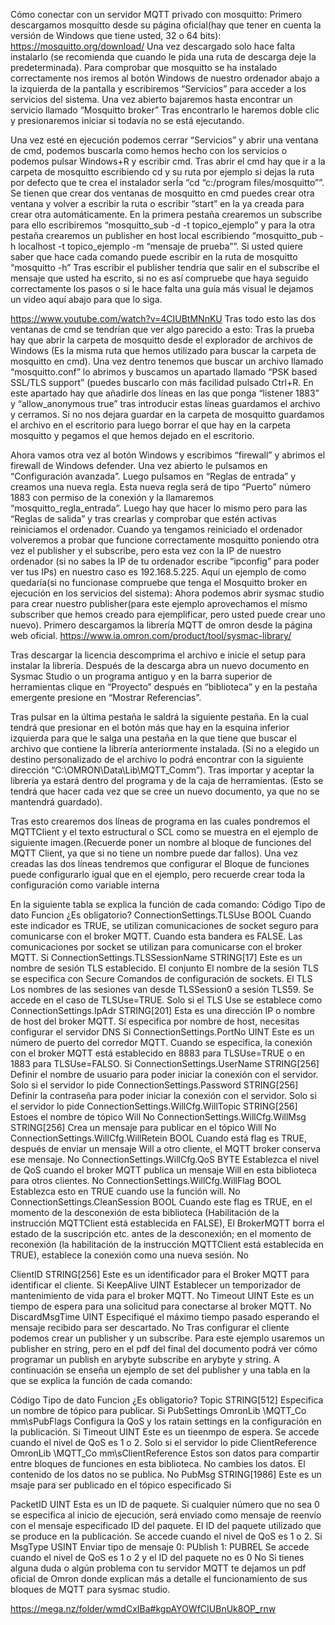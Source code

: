 Cómo conectar con un servidor MQTT privado con mosquitto:
Primero descargamos mosquitto desde su página oficial(hay que tener en cuenta la versión de
Windows que tiene usted, 32 o 64 bits):
https://mosquitto.org/download/
Una vez descargado solo hace falta instalarlo (se recomienda que cuando le pida una ruta de
descarga deje la predeterminada).
Para comprobar que mosquitto se ha instalado correctamente nos iremos al botón Windows de
nuestro ordenador abajo a la izquierda de la pantalla y escribiremos “Servicios” para acceder a los
servicios del sistema. Una vez abierto bajaremos hasta encontrar un servicio llamado “Mosquitto
broker”
Tras encontrarlo le haremos doble clic y presionaremos iniciar si todavía no se está ejecutando.

Una vez esté en ejecución podemos cerrar “Servicios” y abrir una ventana de cmd, podemos buscarla
como hemos hecho con los servicios o podemos pulsar Windows+R y escribir cmd.
Tras abrir el cmd hay que ir a la carpeta de mosquitto escribiendo cd y su ruta por ejemplo si dejas la
ruta por defecto que te crea el instalador serÍa “cd “c:/program files/mosquitto””. Se tienen que crear
dos ventanas de mosquitto en cmd puedes crear otra ventana y volver a escribir la ruta o escribir
“start” en la ya creada para crear otra automáticamente.
En la primera pestaña crearemos un subscribe para ello escribiremos “mosquitto_sub -d -t
topico_ejemplo” y para la otra pestaña crearemos un publisher en host local escribiendo
“mosquitto_pub -h localhost -t topico_ejemplo -m “mensaje de prueba””. Si usted quiere saber que
hace cada comando puede escribir en la ruta de mosquitto “mosquitto -h”
Tras escribir el publisher tendría que salir en el subscribe el mensaje que usted ha escrito, si no es
así compruebe que haya seguido correctamente los pasos o si le hace falta una guía más visual le
dejamos un video aquí abajo para que lo siga.

https://www.youtube.com/watch?v=4CIUBtMNnKU
Tras todo esto las dos ventanas de cmd se tendrían que ver algo parecido a esto:
Tras la prueba hay que abrir la carpeta de mosquitto desde el explorador de archivos de Windows
(Es la misma ruta que hemos utilizado para buscar la carpeta de mosquitto en cmd).
Una vez dentro tenemos que buscar un archivo llamado “mosquitto.conf” lo abrimos y buscamos un
apartado llamado “PSK based SSL/TLS support” (puedes buscarlo con más facilidad pulsado Ctrl+R.
En este apartado hay que añadirle dos líneas en las que ponga “listener 1883” y “allow_anonymous
true” tras introducir estas líneas guardamos el archivo y cerramos. Si no nos dejara guardar en la
carpeta de mosquitto guardamos el archivo en el escritorio para luego borrar el que hay en la carpeta
mosquitto y pegamos el que hemos dejado en el escritorio.

Ahora vamos otra vez al botón Windows y escribimos “firewall” y abrimos el firewall de Windows
defender. Una vez abierto le pulsamos en “Configuración avanzada”.
Luego pulsamos en “Reglas de entrada” y creamos una nueva regla. Esta nueva regla será de tipo
“Puerto” número 1883 con permiso de la conexión y la llamaremos “mosquitto_regla_entrada”. Luego
hay que hacer lo mismo pero para las “Reglas de salida” y tras crearlas y comprobar que estén
activas reiniciamos el ordenador.
Cuando ya tengamos reiniciado el ordenador volveremos a probar que funcione correctamente
mosquitto poniendo otra vez el publisher y el subscribe, pero esta vez con la IP de nuestro ordenador
(si no sabes la IP de tu ordenador escribe “ipconfig” para poder ver tus IPs) en nuestro caso es
192.168.5.225. Aquí un ejemplo de como quedaría(si no funcionase compruebe que tenga el
Mosquitto broker en ejecución en los servicios del sistema):
Ahora podemos abrir sysmac studio para crear nuestro publisher(para este ejemplo aprovechamos el
mismo subscriber que hemos creado para ejemplificar, pero usted puede crear uno nuevo).
Primero descargamos la librería MQTT de omron desde la página web oficial.
https://www.ia.omron.com/product/tool/sysmac-library/

Tras descargar la licencia descomprima el archivo e inicie el setup para instalar la librería.
Después de la descarga abra un nuevo documento en Sysmac Studio o un programa antiguo y en la
barra superior de herramientas clique en “Proyecto” después en “biblioteca” y en la pestaña
emergente presione en “Mostrar Referencias”.

Tras pulsar en la última pestaña le saldrá la siguiente pestaña.
En la cual tendrá que presionar en el botón más que hay en la esquina inferior izquierda para que le
salga una pestaña en la que tiene que buscar el archivo que contiene la librería anteriormente
instalada. (Si no a elegido un destino personalizado de el archivo lo podrá encontrar con la siguiente
dirección “C:\OMRON\Data\Lib\MQTT_Comm”).
Tras importar y aceptar la librería ya estará dentro del programa y de la caja de herramientas. (Esto
se tendrá que hacer cada vez que se cree un nuevo documento, ya que no se mantendrá guardado).

Tras esto crearemos dos líneas de programa en las cuales pondremos el MQTTClient y el texto
estructural o SCL como se muestra en el ejemplo de siguiente imagen.(Recuerde poner un nombre al
bloque de funciones del MQTT Client, ya que si no tiene un nombre puede dar fallos).
Una vez creadas las dos líneas tendremos que configurar el Bloque de funciones puede configurarlo
igual que en el ejemplo, pero recuerde crear toda la configuración como variable interna

En la siguiente tabla se explica la función de cada comando:
Código Tipo de dato Funcion ¿Es
obligatorio?
ConnectionSettings.TLSUse BOOL Cuando este indicador es TRUE, se utilizan
comunicaciones de socket seguro para
comunicarse con el broker MQTT. Cuando esta
bandera es FALSE. Las comunicaciones por socket
se utilizan para comunicarse con el broker MQTT.
Si
ConnectionSettings.TLSSessionName STRING[17] Este es un nombre de sesión TLS establecido. El
conjunto El nombre de la sesión TLS se especifica
con Secure Comandos de configuración de
sockets. El TLS Los nombres de las sesiones van
desde TLSSession0 a sesión TLS59. Se accede en
el caso de TLSUse=TRUE.
Solo si el TLS
Use se
establece
como
ConnectionSettings.IpAdr STRING[201] Esta es una dirección IP o nombre de host del
broker MQTT. Sí especifica por nombre de host,
necesitas configurar el servidor DNS
Si
ConnectionSettings.PortNo UINT Este es un número de puerto del corredor MQTT.
Cuando se especifica, la conexión con el broker
MQTT está establecido en 8883 para
TLSUse=TRUE o en 1883 para TLSUse=FALSO.
Si
ConnectionSettings.UserName STRING[256] Definir el nombre de usuario para poder iniciar la
conexión con el servidor.
Solo si el
servidor lo
pide
ConnectionSettings.Password STRING[256] Definir la contraseña para poder iniciar la conexión
con el servidor.
Solo si el
servidor lo
pide
ConnectionSettings.WillCfg.WillTopic STRING[256] Estoes el nombre de tópico Will No
ConnectionSettings.WillCfg.WillMsg STRING[256] Crea un mensaje para publicar en el tópico Will No
ConnectionSettings.WillCfg.WillRetein BOOL Cuando está flag es TRUE, después de enviar un
mensaje Will a otro cliente, el MQTT broker
conserva ese mensaje.
No
ConnectionSettings.WillCfg.QoS BYTE Establezca el nivel de QoS cuando el broker MQTT
publica un mensaje Will en esta biblioteca para
otros clientes.
No
ConnectionSettings.WillCfg.WillFlag BOOL Establezca esto en TRUE cuando use la función
will.
No
ConnectionSettings.CleanSession BOOL Cuando este flag es TRUE, en el momento de la
desconexión de esta biblioteca (Habilitación de la
instrucción MQTTClient está establecida en
FALSE), El BrokerMQTT borra el estado de la
suscripción etc. antes de la desconexión; en el
momento de reconexión (la habilitación de la
instrucción MQTTClient está establecida en TRUE),
establece la conexión como una nueva sesión.
No

ClientID STRING[256] Este es un identificador para el Broker MQTT para
identificar el cliente.
Si
KeepAlive UINT Establecer un temporizador de mantenimiento de
vida para el broker MQTT.
No
Timeout UINT Este es un tiempo de espera para una solicitud
para conectarse al broker MQTT.
No
DiscardMsgTime UINT Especifiqué el máximo tiempo pasado esperando el
mensaje recibido para ser descartado.
No
Tras configurar el cliente podemos crear un publisher y un subscribe. Para este ejemplo usaremos un
publisher en string, pero en el pdf del final del documento podrá ver cómo programar un publish en
arybyte subscribe en arybyte y string.
A continuación se enseña un ejemplo de set del publisher y una tabla en la que se explica la función
de cada comando:

Código Tipo de dato Funcion ¿Es
obligatorio?
Topic STRING[512] Especifica un nombre de tópico para publicar. Si
PubSettings OmronLib \MQTT_Co
mm\sPubFlags
Configura la QoS y los ratain settings en la configuración en la
publicación.
Si
Timeout UINT Este es un tieenmpo de espera. Se accede cuando el nivel de
QoS es 1 o 2.
Solo si el
servidor lo pide
ClientReference OmronLib \MQTT_Co
mm\sClientReference
Estos son datos para compartir entre bloques de funciones en
esta biblioteca. No cambies los datos. El contenido de los datos
no se publica.
No
PubMsg STRING[1986] Este es un msaje para ser publicado en el tópico especificado Si

PacketID UINT Esta es un ID de paquete. Si cualquier número que no sea 0 se
especifica al inicio de ejecución, será enviado como mensaje de
reenvío con el mensaje especificado ID del paquete. El ID del
paquete utilizado que se produce en la publicación. Se accede
cuando el nivel de QoS es 1 o 2.
Si
MsgType USINT Enviar tipo de mensaje
0: PUblish
1: PUBREL
Se accede cuando el nivel de QoS es 1 o 2 y el ID del paquete
no es 0
No
Si tienes alguna duda o algún problema con tu servidor MQTT te dejamos un pdf oficial de Omron
donde explican más a detalle el funcionamiento de sus bloques de MQTT para sysmac studio.

https://mega.nz/folder/wmdCxIBa#kgpAYOWfCIUBnUk8OP_rnw